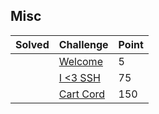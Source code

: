 ## Misc

| Solved | Challenge | Point |
| ------ | --------- | ----- |
| | [Welcome](./Welcome.md) | 5 |
| | [I <3 SSH](./I_love_SSH.md) | 75 |
| | [Cart Cord](./Cart_Cord.md) | 150 |